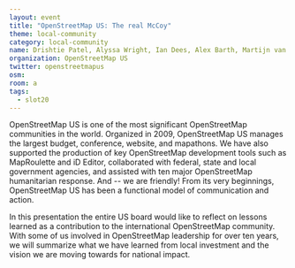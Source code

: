 ```yaml
---
layout: event
title: "OpenStreetMap US: The real McCoy"
theme: local-community
category: local-community
name: Drishtie Patel, Alyssa Wright, Ian Dees, Alex Barth, Martijn van Exel
organization: OpenStreetMap US
twitter: openstreetmapus
osm:
room: a
tags:
  - slot20
---
```

OpenStreetMap US is one of the most significant OpenStreetMap communities in the world. Organized in 2009, OpenStreetMap US manages the largest budget, conference, website, and mapathons. We have also supported the production of key OpenStreetMap development tools such as MapRoulette and iD Editor, collaborated with federal, state and local government agencies, and assisted with ten major OpenStreetMap humanitarian response. And -- we are friendly! From its very beginnings, OpenStreetMap US has been a functional model of communication and action. 

In this presentation the entire US board would like to reflect on lessons learned as a contribution to the international OpenStreetMap community. With some of us involved in OpenStreetMap leadership for over ten years, we will summarize what we have learned from local investment and the vision we are moving towards for national impact.
